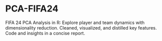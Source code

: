 # PCA-FIFA24
FIFA 24 PCA Analysis in R: Explore player and team dynamics with dimensionality reduction. Cleaned, visualized, and distilled key features. Code and insights in a concise report.
